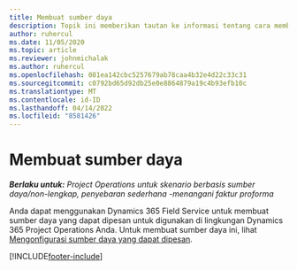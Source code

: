```yaml
---
title: Membuat sumber daya
description: Topik ini memberikan tautan ke informasi tentang cara membuat sumber daya yang dapat dipesan.
author: ruhercul
ms.date: 11/05/2020
ms.topic: article
ms.reviewer: johnmichalak
ms.author: ruhercul
ms.openlocfilehash: 081ea142cbc5257679ab78caa4b32e4d22c33c31
ms.sourcegitcommit: c0792bd65d92db25e0e8864879a19c4b93efb10c
ms.translationtype: MT
ms.contentlocale: id-ID
ms.lasthandoff: 04/14/2022
ms.locfileid: "8581426"
---
```

# <a name="create-resources"></a>Membuat sumber daya

_**Berlaku untuk:** Project Operations untuk skenario berbasis sumber daya/non-lengkap, penyebaran sederhana -menangani faktur proforma_

Anda dapat menggunakan Dynamics 365 Field Service untuk membuat sumber daya yang dapat dipesan untuk digunakan di lingkungan Dynamics 365 Project Operations Anda. Untuk membuat sumber daya ini, lihat [Mengonfigurasi sumber daya yang dapat dipesan](/dynamics365/field-service/set-up-bookable-resources).


[!INCLUDE[footer-include](../includes/footer-banner.md)]